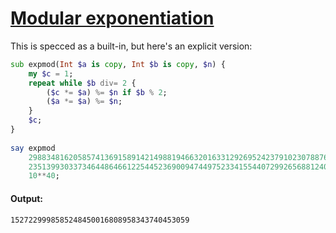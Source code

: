 [1]: https://rosettacode.org/wiki/Modular_exponentiation

# [Modular exponentiation][1]

This is specced as a built-in, but here's an explicit version:

```raku
sub expmod(Int $a is copy, Int $b is copy, $n) {
    my $c = 1;
    repeat while $b div= 2 {
        ($c *= $a) %= $n if $b % 2;
        ($a *= $a) %= $n;
    }
    $c;
}
 
say expmod
    2988348162058574136915891421498819466320163312926952423791023078876139,
    2351399303373464486466122544523690094744975233415544072992656881240319,
    10**40;
```

#### Output:
```
1527229998585248450016808958343740453059
```